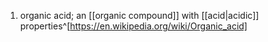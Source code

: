1. organic acid; an [[organic compound]] with [[acid|acidic]] properties^[https://en.wikipedia.org/wiki/Organic_acid]